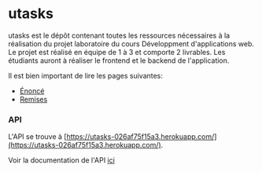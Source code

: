 # utasks
utasks est le dépôt contenant toutes les ressources nécessaires à la réalisation du projet laboratoire du cours Développment d'applications web. Le projet est réalisé en équipe de 1 à 3 et comporte 2 livrables. Les étudiants auront à réaliser le frontend et le backend de l'application.

Il est bien important de lire les pages suivantes:

* [Énoncé](https://github.com/GLO3102/utasks/blob/master/Enonce.md)
* [Remises](https://github.com/GLO3102/utasks/blob/master/Remises.md)

### API

L'API se trouve à [https://utasks-026af75f15a3.herokuapp.com/](https://utasks-026af75f15a3.herokuapp.com/).

Voir la documentation de l'API [ici](https://utasks-026af75f15a3.herokuapp.com/docs)